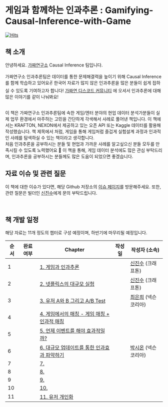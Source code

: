 # 게임과 함께하는 인과추론 : Gamifying-Causal-Inference-with-Game

[![Hits](https://hits.seeyoufarm.com/api/count/incr/badge.svg?url=https%3A%2F%2Fgithub.com%2FCausalInferenceLab%2FGamifying-Causal-Inference-with-Game&count_bg=%2379C83D&title_bg=%23555555&icon=&icon_color=%23E7E7E7&title=hits&edge_flat=false)](https://hits.seeyoufarm.com)

## 책 소개

안녕하세요. [가짜연구소](https://pseudo-lab.com/) Causal Inference 팀입니다.   
<br> 
가짜연구소 인과추론팀은 데이터를 통한 문제해결력을 높이기 위해 Causal Inference를 함께 학습하고 있어요✌️ 한국어 자료가 많지 않은 인과추론을 많은 분들이 쉽게 접하실 수 있도록 기여하고자 합니다! [가짜연 디스코드 커뮤니티](https://discord.gg/HeHbFAvmSZ) 에 오셔서 인과추론에 대해 많은 이야기를 같이 나눠봐요!

<br>
이 책은 가짜연구소 인과추론팀에 속한 게임/엔터 분야의 현업 데이터 분석가분들이 실제 업무 환경에서 마주하는 고민을 간단하게 각색해서 사례로 풀어낸 책입니다. 이 책에서는 KRAFTON, NEXON에서 제공하고 있는 오픈 API 또는 Kaggle 데이터를 활용해 작성했습니다. 책 제목에서 처럼, 게임을 통해 게임처럼 즐겁게 실험설계 과정과 인과적인 사례를 탐색하실 수 있는 책이라고 생각합니다.

<br> 
처음 인과추론을 공부하시는 분들 및 현업과 가까운 사례를 알고싶으신 분들 모두를 만족시킬 수 있도록 노력했어요 🙂 이 책을 통해, 게임 데이터 분석에도 많은 관심 부탁드리며, 인과추론을 공부하시는 분들께도 많은 도움이 되었으면 좋겠습니다.

<br>

## 자료 이슈 및 관련 질문
이 책에 대한 이슈가 있다면, 해당 Github 저장소의 [이슈 페이지](https://github.com/CausalInferenceLab/Gamifying-Causal-Inference-with-Game)를 방문해주세요. 또한, 관련 질문은 빌더인 [신진수](https://github.com/jsshin2022)에게 문의 부탁드립니다.

<br>

## 책 개발 일정

해당 자료는 11개 정도의 챕터로 구성 예정이며, 하반기에 마무리될 예정입니다.

| 순서 | 완료여부 | Chapter | 작성일 | 작성자 (소속) |
| ------ | -- |----------- |------|------|
| 1 |  | [1. 게임과 인과추론]() |  | [신진수](https://github.com/jsshin2022) (크래프톤) |
| 2 |  | [2. 넷플릭스의 대규모 실험]() |  | [신진수](https://github.com/jsshin2022) (크래프톤) |
| 3 |  | [3. 유저 A와 B 그리고 A/B Test]() |  | [최은희]() (넥슨코리아) |
| 4 |  | [4. 게임에서의 매칭 - 게임 매칭 + 인과적 매칭]() |  |  |
| 5 |  | [5. 언제 이벤트를 해야 효과적일까?]() |  |  |
| 6 |  | [6. 대규모 업데이트를 통한 인과효과 파악하기]() |  | [박시온](https://github.com/rockgoat95) (넥슨코리아) |
| 7 |  | [7.  ]() |  |  |
| 8 |  | [8.  ]() |  |  |
| 9 |  | [9.  ]() |  |  |
| 10 |  | [10.  ]() |  |  |
| 11 |  | [11. 유저 개인화 ]() |  |  |
<br>